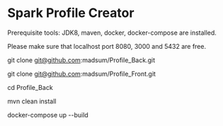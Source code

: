 # Spark Profile Creator
Prerequisite tools: JDK8, maven, docker, docker-compose are installed.

Please make sure that localhost port 8080, 3000 and 5432 are free. 

git clone git@github.com:madsum/Profile_Back.git

git clone git@github.com:madsum/Profile_Front.git

cd Profile_Back

mvn clean install

docker-compose up --build




